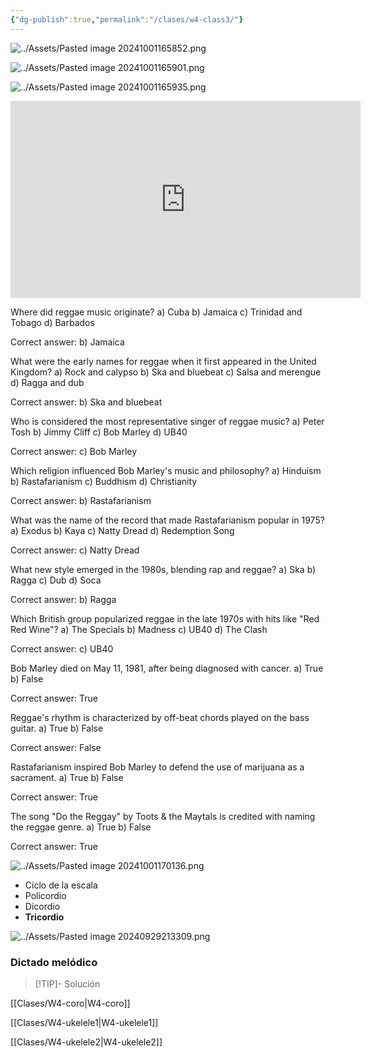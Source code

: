 ```yaml
---
{"dg-publish":true,"permalink":"/clases/w4-class3/"}
---
```



<div class="slide">

![../Assets/Pasted image 20241001165852.png](/img/user/Assets/Pasted%20image%2020241001165852.png)

</div>
<div class="slide">

![../Assets/Pasted image 20241001165901.png](/img/user/Assets/Pasted%20image%2020241001165901.png)

</div>
<div class="slide">

![../Assets/Pasted image 20241001165935.png](/img/user/Assets/Pasted%20image%2020241001165935.png)

</div>
<div class="slide">

<iframe
    width="560"
    height="315"
    src="https://invidious.privacyredirect.com/embed/69RdQFDuYPI"
    frameborder="0"
    allow="accelerometer; autoplay; encrypted-media; gyroscope; picture-in-picture"
    allowfullscreen>
</iframe>


</div>
<div class="slide">

Where did reggae music originate?
a) Cuba
b) Jamaica
c) Trinidad and Tobago
d) Barbados

</div>
<div class="slide">

Correct answer: b) Jamaica

</div>

<div class="slide">

What were the early names for reggae when it first appeared in the United Kingdom?
a) Rock and calypso
b) Ska and bluebeat
c) Salsa and merengue
d) Ragga and dub

</div>
<div class="slide">

Correct answer: b) Ska and bluebeat

</div>

<div class="slide">

Who is considered the most representative singer of reggae music?
a) Peter Tosh
b) Jimmy Cliff
c) Bob Marley
d) UB40

</div>
<div class="slide">

Correct answer: c) Bob Marley

</div>

<div class="slide">

Which religion influenced Bob Marley's music and philosophy?
a) Hinduism
b) Rastafarianism
c) Buddhism
d) Christianity

</div>
<div class="slide">

Correct answer: b) Rastafarianism

</div>

<div class="slide">

What was the name of the record that made Rastafarianism popular in 1975?
a) Exodus
b) Kaya
c) Natty Dread
d) Redemption Song

</div>
<div class="slide">

Correct answer: c) Natty Dread

</div>

<div class="slide">

What new style emerged in the 1980s, blending rap and reggae?
a) Ska
b) Ragga
c) Dub
d) Soca

</div>
<div class="slide">

Correct answer: b) Ragga

</div>

<div class="slide">

Which British group popularized reggae in the late 1970s with hits like "Red Red Wine"?
a) The Specials
b) Madness
c) UB40
d) The Clash

</div>
<div class="slide">

Correct answer: c) UB40

</div>

<div class="slide">

Bob Marley died on May 11, 1981, after being diagnosed with cancer.
a) True
b) False

</div>
<div class="slide">

Correct answer: True

</div>

<div class="slide">

Reggae's rhythm is characterized by off-beat chords played on the bass guitar.
a) True
b) False

</div>
<div class="slide">

Correct answer: False

</div>

<div class="slide">

Rastafarianism inspired Bob Marley to defend the use of marijuana as a sacrament.
a) True
b) False

</div>
<div class="slide">

Correct answer: True

</div>

<div class="slide">

The song "Do the Reggay" by Toots & the Maytals is credited with naming the reggae genre.
a) True
b) False

</div>
<div class="slide">

Correct answer: True

</div>
<div class="slide">

![../Assets/Pasted image 20241001170136.png](/img/user/Assets/Pasted%20image%2020241001170136.png)

</div>
<div class="slide">

- Ciclo de la escala
- Policordio
- Dicordio
- **Tricordio**

</div>
<div class="slide">

![../Assets/Pasted image 20240929213309.png](/img/user/Assets/Pasted%20image%2020240929213309.png)

</div>
<div class="slide">

### Dictado melódico

> [!TIP]- Solución
> <div id="paper2"></div>
> <script> document.addEventListener("DOMContentLoaded", function() { window.ABCJS.renderAbc("paper2", `X: 1\nT: Dictado Melódico\nM: 2/4\nL: 1/4\nK: C\nC D| E F | G2 | G2|F E|F E|D D | C2 |]\n`); }); </script>

</div>
<div class="slide">

[[Clases/W4-coro\|W4-coro]]

[[Clases/W4-ukelele1\|W4-ukelele1]]

[[Clases/W4-ukelele2\|W4-ukelele2]]

</div>